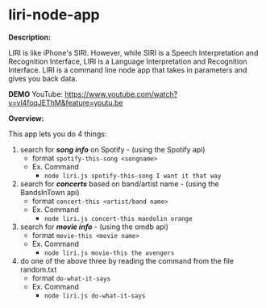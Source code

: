 # liri-node-app
**Description:**

 LIRI is like iPhone's SIRI. However, while SIRI is a Speech Interpretation and Recognition Interface, LIRI is a Language Interpretation and Recognition Interface. LIRI is a command line node app that takes in parameters and gives you back data.

**DEMO**
YouTube: https://www.youtube.com/watch?v=vl4foqJEThM&feature=youtu.be

**Overview:**

This app lets you do 4 things:
1. search for __*song info*__ on Spotify - (using the Spotify api)
    - format `spotify-this-song <songname>`
    - Ex. Command 
        - `node liri.js spotify-this-song I want it that way`
2. search for __*concerts*__ based on band/artist name - (using the BandsInTown api)
    - format `concert-this <artist/band name>`
    - Ex. Command 
        - `node liri.js concert-this mandolin orange`
3. search for __*movie info*__ - (using the omdb api)
    - format `movie-this <movie name>`
    - Ex. Command 
        - `node liri.js movie-this the avengers`
4. do one of the above three by reading the command from the file random.txt
    - format `do-what-it-says`
    - Ex. Command 
        - `node liri.js do-what-it-says`
